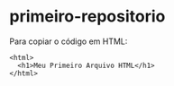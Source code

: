 # primeiro-repositorio
Para copiar o código em HTML:
```
<html>
  <h1>Meu Primeiro Arquivo HTML</h1>
</html>
```
